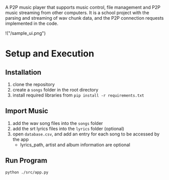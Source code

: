 A P2P music player that supports music control, file management and P2P music streaming from other computers. It is a school project with the parsing and streaming of wav chunk data, and the P2P connection requests implemented in the code. 

!("/sample_ui.png")

# Setup and Execution
## Installation
1. clone the repository
2. create a ```songs``` folder in the root directory
3. install required libraries from ```pip install -r requirements.txt```

## Import Music
1. add the wav song files into the ```songs``` folder
2. add the srt lyrics files into the ```lyrics``` folder (optional)
3. open ```database.csv```, and add an entry for each song to be accessed by the app
   * lyrics_path, artist and album information are optional

## Run Program
```python ./src/app.py```
